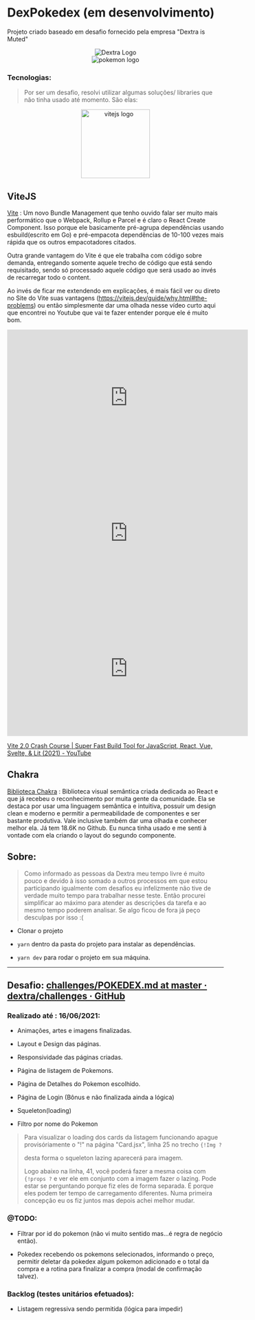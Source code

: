 # DexPokedex (em desenvolvimento)

Projeto criado baseado em desafio fornecido pela empresa "Dextra is Muted"

<div align="center">
    <img src="https://www.dextra.com.br/wp-content/uploads/2020/08/Logos_Dextra-1.png" alt="Dextra Logo" />
</div>
<div align="center">
  <img src="https://external-content.duckduckgo.com/iu/?u=https%3A%2F%2Ffount.in%2Fwp-content%2Fuploads%2F2016%2F10%2Fpokemon-go-apk.png&f=1&nofb=1" alt="pokemon logo"/>
  </div>

### Tecnologias:

> Por ser um desafio, resolvi utilizar algumas soluções/ libraries que não tinha usado até momento. São elas: 

<div align="center">
<img src="https://vitejs.dev/logo.svg" alt="vitejs logo" width="160px"/>
</div>

## ViteJS

[Vite](https://vitejs.dev/) : Um novo Bundle Management que tenho ouvido falar ser muito mais performático que o Webpack, Rollup e Parcel e é claro o React Create Component. Isso porque ele basicamente pré-agrupa dependências usando esbuild(escrito em Go) e pré-empacota dependências de 10-100 vezes mais rápida que os outros empacotadores citados.

Outra grande vantagem do Vite é que ele trabalha com código sobre demanda, entregando somente aquele trecho de código que está sendo requisitado, sendo só processado aquele código que será usado ao invés de recarregar todo o content.

Ao invés de ficar me extendendo em explicações, é mais fácil ver ou direto no Site do Vite suas vantagens (https://vitejs.dev/guide/why.html#the-problems) ou então simplesmente dar uma olhada nesse vídeo curto aqui que encontrei no Youtube que vai te fazer entender porque ele é muito bom.

<iframe width="560" height="315" src="https://www.youtube.com/embed/LQQ3CR2JTX8" title="YouTube video player" frameborder="0" allow="accelerometer; autoplay; clipboard-write; encrypted-media; gyroscope; picture-in-picture" allowfullscreen></iframe>

<iframe width="560" height="315" src="https://www.youtube.com/embed/LQQ3CR2JTX8" title="YouTube video player" frameborder="0" allow="accelerometer; autoplay; clipboard-write; encrypted-media; gyroscope; picture-in-picture" allowfullscreen></iframe>

<iframe width="560" height="315" src="https://www.youtube.com/embed/LQQ3CR2JTX8" title="YouTube video player" frameborder="0" allow="accelerometer; autoplay; clipboard-write; encrypted-media; gyroscope; picture-in-picture" allowfullscreen></iframe>

[Vite 2.0 Crash Course | Super Fast Build Tool for JavaScript, React, Vue, Svelte, &amp; Lit (2021) - YouTube](https://www.youtube.com/watch?v=LQQ3CR2JTX8&t=457s)

## Chakra

[Biblioteca Chakra](https://chakra-ui.com/)  : Biblioteca visual semântica criada dedicada ao React e que já recebeu o reconhecimento por muita gente da comunidade. Ela se destaca por usar uma linguagem semântica e intuitiva, possuír um design clean e moderno e permitir a permeabilidade de componentes e ser bastante produtiva. Vale inclusive também dar uma olhada e conhecer melhor ela. Já tem 18.6K no Github. Eu nunca tinha usado e me senti à vontade com ela criando o layout do segundo componente. 

## Sobre:

> Como informado as pessoas da Dextra meu tempo livre é muito pouco e devido à isso somado a outros processos em que estou participando igualmente com desafios eu infelizmente não tive de verdade muito tempo para trabalhar nesse teste. Então procurei simplificar ao máximo para atender as descrições da tarefa e ao mesmo tempo poderem analisar. Se algo ficou de fora já peço desculpas por isso :(

- Clonar o projeto

- `yarn`  dentro da pasta do projeto para instalar as dependências.

- `yarn dev` para rodar o projeto em sua máquina. 

---

## Desafio:  [challenges/POKEDEX.md at master · dextra/challenges · GitHub](https://github.com/dextra/challenges/blob/master/frontend/POKEDEX.md)

### Realizado até : 16/06/2021:

- Animações, artes e imagens finalizadas.

- Layout e Design das páginas.

- Responsividade das páginas criadas.

- Página de listagem de Pokemons.

- Página de Detalhes do Pokemon escolhido.

- Página de Login (Bônus e não finalizada ainda a lógica)

- Squeleton(loading) 

- Filtro por nome do Pokemon

> Para visualizar o loading dos cards da listagem funcionando apague provisóriamente o "!" na página "Card.jsx", linha 25 no trecho `{!Img ?`
> 
> desta forma o squeleton lazing aparecerá para imagem. 
> 
> Logo abaixo na linha, 41, você poderá fazer a mesma coisa com `{!props ?` e ver ele em conjunto com a imagem fazer o lazing. Pode estar se perguntando porque fiz eles de forma separada. É porque eles podem ter tempo de carregamento diferentes. Numa primeira concepção eu os fiz juntos mas depois achei melhor mudar. 

### @TODO:

- Filtrar por id do pokemon (não vi muito sentido mas...é regra de negócio então).

- Pokedex recebendo os pokemons selecionados, informando o preço, permitir deletar da pokedex algum pokemon adicionado e o total da compra e a rotina para finalizar a compra (modal de confirmação talvez).

### Backlog (testes unitários efetuados):

- Listagem regressiva sendo permitida (lógica para impedir)
